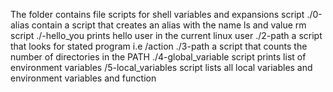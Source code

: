 The folder contains file scripts for shell variables and expansions
script ./0-alias contain a script that creates an alias with the name ls and value rm
script ./-hello_you prints hello user in the current linux user
./2-path a script that looks for stated program i.e /action
./3-path a script that counts the number of directories in the PATH
./4-global_variable script prints list of environment variables
/5-local_variables script lists all local variables and environment variables and function
